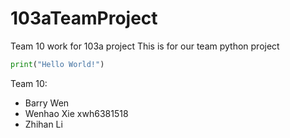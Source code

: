 # 103aTeamProject
Team 10 work for 103a project
This is for our team python project

```python
print("Hello World!")
```
Team 10:
* Barry Wen
* Wenhao Xie xwh6381518
* Zhihan Li

